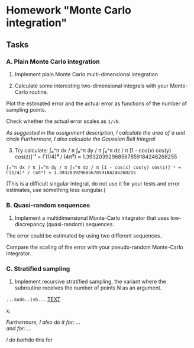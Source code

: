 # Homework "Monte Carlo integration"

## Tasks

### A. Plain Monte Carlo integration

1. Implement plain Monte Carlo multi-dimensional integration

2. Calculate some interesting two-dimensional integrals with your Monte-Carlo routine.

Plot the estimated error and the actual error as functions of the number of sampling points. 

Check whether the actual error scales as `1/√N`.

*As suggested in the assignment description, I calculate the area of a unit circle*
*Furthermore, I also calculate the Gaussian Bell Integral*

3. Try calculate: ∫₀^π dx / π ∫₀^π dy / π ∫₀^π dz / π [1 - cos(x) cos(y) cos(z)]⁻¹
= Γ(1/4)⁴ / (4π³) ≈ 1.39320392968567859184246268255

`∫₀^π dx / π ∫₀^π dy / π ∫₀^π dz / π [1 - cos(x) cos(y) cos(z)]⁻¹
= Γ(1/4)⁴ / (4π³) ≈ 1.39320392968567859184246268255`

(This is a difficult singular integral, do not use it for your tests and error estimates, use something less sungular.)

### B. Quasi-random sequences

1. Implement a multidimensional Monte-Carlo integrator that uses low-discrepancy (quasi-random) sequences. 

The error could be estimated by using two different sequences. 

Compare the scaling of the error with your pseudo-random Monte-Carlo integrator.
  
### C. Stratified sampling

1. Implement recursive stratified sampling, the variant where the subroutine receives the number of points N as an argument.


`...kode..ish...`
[TEXT](LINK)

xᵢ



*Furthermore, I also do it for: ...*  
*and for: ...*  

*I do both*do this for